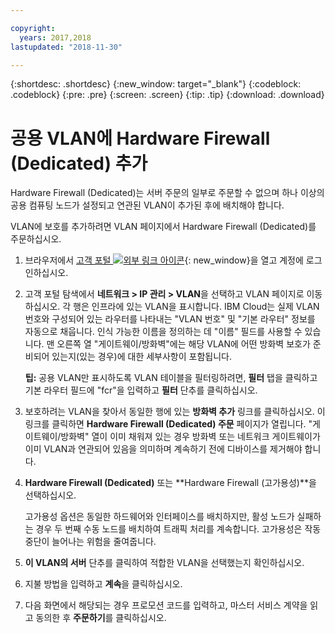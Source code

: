 ```yaml
---

copyright:
  years: 2017,2018
lastupdated: "2018-11-30"

---
```


{:shortdesc: .shortdesc}
{:new_window: target="_blank"}
{:codeblock: .codeblock}
{:pre: .pre}
{:screen: .screen}
{:tip: .tip}
{:download: .download}

# 공용 VLAN에 Hardware Firewall (Dedicated) 추가

Hardware Firewall (Dedicated)는 서버 주문의 일부로 주문할 수 없으며 하나 이상의 공용 컴퓨팅 노드가 설정되고 연관된 VLAN이 추가된 후에 배치해야 합니다.

VLAN에 보호를 추가하려면 VLAN 페이지에서 Hardware Firewall (Dedicated)를 주문하십시오.

1. 브라우저에서 [고객 포털 ![외부 링크 아이콘](../../icons/launch-glyph.svg "외부 링크 아이콘")](https://control.softlayer.com/){: new_window}을 열고 계정에 로그인하십시오.
2. 고객 포털 탐색에서 **네트워크 > IP 관리 > VLAN**을 선택하고 VLAN 페이지로 이동하십시오. 각 행은 인프라에 있는 VLAN을 표시합니다. IBM Cloud는 실제 VLAN 번호와 구성되어 있는 라우터를 나타내는 "VLAN 번호" 및 "기본 라우터" 정보를 자동으로 채웁니다. 인식 가능한 이름을 정의하는 데 "이름" 필드를 사용할 수 있습니다. 맨 오른쪽 열 "게이트웨이/방화벽"에는 해당 VLAN에 어떤 방화벽 보호가 준비되어 있는지(있는 경우)에 대한 세부사항이 포함됩니다. 

	**팁:** 공용 VLAN만 표시하도록 VLAN 테이블을 필터링하려면, **필터** 탭을 클릭하고 기본 라우터 필드에 "fcr"을 입력하고 **필터** 단추를 클릭하십시오.
3. 보호하려는 VLAN을 찾아서 동일한 행에 있는 **방화벽 추가** 링크를 클릭하십시오. 이 링크를 클릭하면 **Hardware Firewall (Dedicated) 주문** 페이지가 열립니다. "게이트웨이/방화벽" 열이 이미 채워져 있는 경우 방화벽 또는 네트워크 게이트웨이가 이미 VLAN과 연관되어 있음을 의미하며 계속하기 전에 디바이스를 제거해야 합니다.
4. **Hardware Firewall (Dedicated)** 또는 **Hardware Firewall (고가용성)**을 선택하십시오. 

	고가용성 옵션은 동일한 하드웨어와 인터페이스를 배치하지만, 활성 노드가 실패하는 경우 두 번째 수동 노드를 배치하여 트래픽 처리를 계속합니다. 고가용성은 작동 중단이 늘어나는 위험을 줄여줍니다. 

5. **이 VLAN의 서버** 단추를 클릭하여 적합한 VLAN을 선택했는지 확인하십시오.
6. 지불 방법을 입력하고 **계속**을 클릭하십시오.
7. 다음 화면에서 해당되는 경우 프로모션 코드를 입력하고, 마스터 서비스 계약을 읽고 동의한 후 **주문하기**를 클릭하십시오. 
